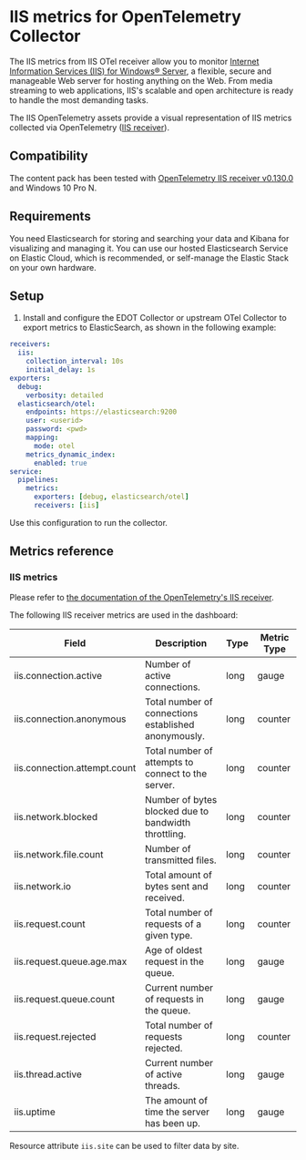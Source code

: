 # IIS metrics for OpenTelemetry Collector

The IIS metrics from IIS OTel receiver allow you to monitor [Internet Information Services (IIS) for Windows® Server](https://www.iis.net), a flexible, secure and manageable Web server for hosting anything on the Web. From media streaming to web applications, IIS's scalable and open architecture is ready to handle the most demanding tasks.

The IIS OpenTelemetry assets provide a visual representation of IIS metrics collected via OpenTelemetry ([IIS receiver](https://github.com/open-telemetry/opentelemetry-collector-contrib/tree/main/receiver/iisreceiver)).

## Compatibility

The content pack has been tested with [OpenTelemetry IIS receiver v0.130.0](https://github.com/open-telemetry/opentelemetry-collector-contrib/blob/v0.130.0/receiver/iisreceiver/README.md) and Windows 10 Pro N.

## Requirements

You need Elasticsearch for storing and searching your data and Kibana for visualizing and managing it.
You can use our hosted Elasticsearch Service on Elastic Cloud, which is recommended, or self-manage the Elastic Stack on your own hardware.

## Setup

1. Install and configure the EDOT Collector or upstream OTel Collector to export metrics to ElasticSearch, as shown in the following example:

```yaml
receivers:
  iis:
    collection_interval: 10s
    initial_delay: 1s
exporters:
  debug:
    verbosity: detailed
  elasticsearch/otel:
    endpoints: https://elasticsearch:9200
    user: <userid>
    password: <pwd>
    mapping:
      mode: otel
    metrics_dynamic_index:
      enabled: true
service:
  pipelines:
    metrics:
      exporters: [debug, elasticsearch/otel]
      receivers: [iis]
```

Use this configuration to run the collector.

## Metrics reference

### IIS metrics

Please refer to [the documentation of the OpenTelemetry's IIS receiver](https://github.com/open-telemetry/opentelemetry-collector-contrib/blob/main/receiver/iisreceiver/documentation.md).

The following IIS receiver metrics are used in the dashboard:

| Field | Description | Type | Metric Type |
|---|---|---|---|
| iis.connection.active | Number of active connections. | long | gauge |
| iis.connection.anonymous | Total number of connections established anonymously. | long | counter |
| iis.connection.attempt.count | Total number of attempts to connect to the server. | long | counter |
| iis.network.blocked | Number of bytes blocked due to bandwidth throttling. | long | counter |
| iis.network.file.count | Number of transmitted files. | long | counter |
| iis.network.io | Total amount of bytes sent and received. | long | counter |
| iis.request.count | Total number of requests of a given type. | long | counter |
| iis.request.queue.age.max | Age of oldest request in the queue. | long | gauge |
| iis.request.queue.count | Current number of requests in the queue. | long | gauge |
| iis.request.rejected | Total number of requests rejected. | long | counter |
| iis.thread.active | Current number of active threads. | long | gauge |
| iis.uptime | The amount of time the server has been up. | long | gauge |

Resource attribute `iis.site` can be used to filter data by site.
